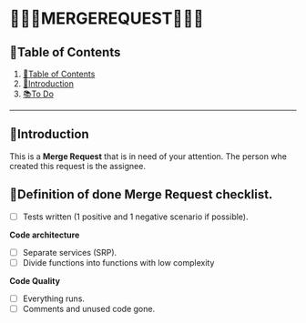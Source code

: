 # 🤍🩵💜MERGEREQUEST💜🩵🤍

## 📘Table of Contents

1. [📘Table of Contents](#📘table-of-contents)
2. [🖖Introduction](#🖖introduction)
3. [📚To Do](#📚to-do)

---

## 🖖Introduction

This is a **Merge Request** that is in need of your attention. The person whe created this request is the assignee.

## 📎Definition of done Merge Request checklist.
* [ ] Tests written (1 positive and 1 negative scenario if possible).

**Code architecture**
* [ ] Separate services (SRP).
* [ ] Divide functions into functions with low complexity

**Code Quality**
* [ ] Everything runs.
* [ ] Comments and unused code gone.
